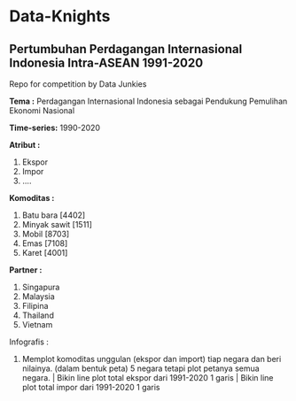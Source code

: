 # Data-Knights
## Pertumbuhan Perdagangan Internasional Indonesia Intra-ASEAN 1991-2020
Repo for competition by Data Junkies

**Tema :** Perdagangan Internasional Indonesia sebagai Pendukung Pemulihan Ekonomi Nasional

**Time-series:** 1990-2020

**Atribut :**
1. Ekspor
2. Impor
3. ....

**Komoditas :**
1. Batu bara [4402]
2. Minyak sawit [1511]
3. Mobil [8703]
4. Emas [7108]
5. Karet [4001]

**Partner :**
1. Singapura
2. Malaysia
3. Filipina
4. Thailand
5. Vietnam

Infografis :
1. Memplot komoditas unggulan (ekspor dan import) tiap negara dan beri nilainya. (dalam bentuk peta) 5 negara tetapi plot petanya semua negara.
|   Bikin line plot total ekspor dari 1991-2020 1 garis
|   Bikin line plot total impor dari 1991-2020 1 garis


